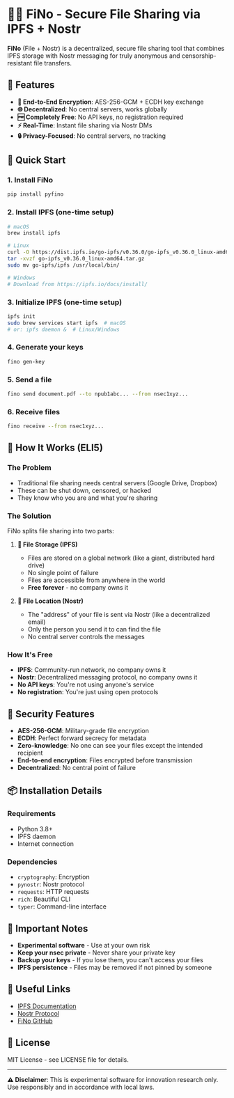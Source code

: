 # 🔐📁 FiNo - Secure File Sharing via IPFS + Nostr

**FiNo** (File + Nostr) is a decentralized, secure file sharing tool that combines IPFS storage with Nostr messaging for truly anonymous and censorship-resistant file transfers.

## 🌟 Features

- **🔐 End-to-End Encryption**: AES-256-GCM + ECDH key exchange
- **🌐 Decentralized**: No central servers, works globally
- **🆓 Completely Free**: No API keys, no registration required
- **⚡ Real-Time**: Instant file sharing via Nostr DMs
- **🔒 Privacy-Focused**: No central servers, no tracking

## 🚀 Quick Start

### 1. Install FiNo
```bash
pip install pyfino
```

### 2. Install IPFS (one-time setup)
```bash
# macOS
brew install ipfs

# Linux
curl -O https://dist.ipfs.io/go-ipfs/v0.36.0/go-ipfs_v0.36.0_linux-amd64.tar.gz
tar -xvzf go-ipfs_v0.36.0_linux-amd64.tar.gz
sudo mv go-ipfs/ipfs /usr/local/bin/

# Windows
# Download from https://ipfs.io/docs/install/
```

### 3. Initialize IPFS (one-time setup)
```bash
ipfs init
sudo brew services start ipfs  # macOS
# or: ipfs daemon &  # Linux/Windows
```

### 4. Generate your keys
```bash
fino gen-key
```

### 5. Send a file
```bash
fino send document.pdf --to npub1abc... --from nsec1xyz...
```

### 6. Receive files
```bash
fino receive --from nsec1xyz...
```

## 🤔 How It Works (ELI5)

### **The Problem**
- Traditional file sharing needs central servers (Google Drive, Dropbox)
- These can be shut down, censored, or hacked
- They know who you are and what you're sharing

### **The Solution**
FiNo splits file sharing into two parts:

1. **📁 File Storage (IPFS)**
   - Files are stored on a global network (like a giant, distributed hard drive)
   - No single point of failure
   - Files are accessible from anywhere in the world
   - **Free forever** - no company owns it

2. **📨 File Location (Nostr)**
   - The "address" of your file is sent via Nostr (like a decentralized email)
   - Only the person you send it to can find the file
   - No central server controls the messages

### **How It's Free**
- **IPFS**: Community-run network, no company owns it
- **Nostr**: Decentralized messaging protocol, no company owns it
- **No API keys**: You're not using anyone's service
- **No registration**: You're just using open protocols

## 🔐 Security Features

- **AES-256-GCM**: Military-grade file encryption
- **ECDH**: Perfect forward secrecy for metadata
- **Zero-knowledge**: No one can see your files except the intended recipient
- **End-to-end encryption**: Files encrypted before transmission
- **Decentralized**: No central point of failure

## 📦 Installation Details

### Requirements
- Python 3.8+
- IPFS daemon
- Internet connection

### Dependencies
- `cryptography`: Encryption
- `pynostr`: Nostr protocol
- `requests`: HTTP requests
- `rich`: Beautiful CLI
- `typer`: Command-line interface

## 🚨 Important Notes

- **Experimental software** - Use at your own risk
- **Keep your nsec private** - Never share your private key
- **Backup your keys** - If you lose them, you can't access your files
- **IPFS persistence** - Files may be removed if not pinned by someone

## 🔗 Useful Links

- [IPFS Documentation](https://docs.ipfs.io/)
- [Nostr Protocol](https://github.com/nostr-protocol/nostr)
- [FiNo GitHub](https://github.com/yourusername/fino)

## 📄 License

MIT License - see LICENSE file for details.

---

**⚠️ Disclaimer**: This is experimental software for innovation research only. Use responsibly and in accordance with local laws.
